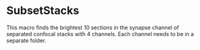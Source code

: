# SubsetStacks
This macro finds the brightest 10 sections in the synapse channel of separated confocal stacks with 4 channels. Each channel needs to be in a separate folder.
